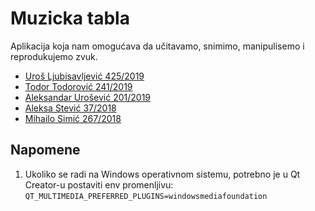 # Muzicka tabla

Aplikacija koja nam omogućava da učitavamo, snimimo, manipulisemo i reprodukujemo zvuk.

<ul>
    <li><a href="https://gitlab.com/ljubauros">Uroš Ljubisavljević 425/2019</a></li>
    <li><a href="https://gitlab.com/tamtung">Todor Todorović 241/2019</a></li>
    <li><a href="https://gitlab.com/penReptiloid">Aleksandar Urošević 201/2019</a></li>
    <li><a href="https://gitlab.com/_astevic">Aleksa Stević 37/2018</a></li>
    <li><a href="https://gitlab.com/mihailo.simic">Mihailo Simić 267/2018</a></li>
</ul>

## Napomene

1. Ukoliko se radi na Windows operativnom sistemu, potrebno je u Qt Creator-u postaviti env promenljivu: `QT_MULTIMEDIA_PREFERRED_PLUGINS=windowsmediafoundation`
